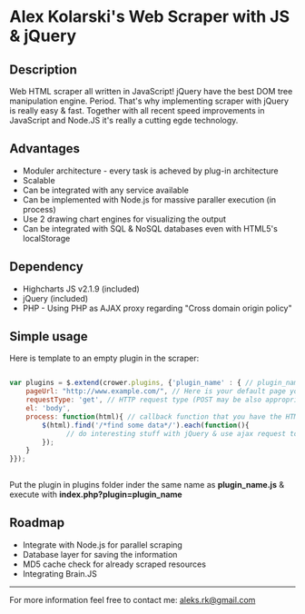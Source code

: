 Alex Kolarski's Web Scraper with JS & jQuery
===============================================

Description
---------
Web HTML scraper all written in JavaScript! jQuery have the best DOM tree manipulation engine. Period. That's why implementing scraper with jQuery is really easy & fast. Together with all recent speed improvements in JavaScript and Node.JS it's really a cutting egde technology. 


Advantages
----------------------------------------

* Moduler architecture - every task is acheved by plug-in architecture
* Scalable
* Can be integrated with any service available
* Can be implemented with Node.js for massive paraller execution (in process)
* Use 2 drawing chart engines for visualizing the output
* Can be integrated with SQL & NoSQL databases even with HTML5's localStorage

Dependency
-----------------
* Highcharts JS v2.1.9 (included)
* jQuery (included)
* PHP - Using PHP as AJAX proxy regarding "Cross domain origin policy"


Simple usage
-----------------------
Here is template to an empty plugin in the scraper:

```javascript

var plugins = $.extend(crower.plugins, {'plugin_name' : { // plugin_name is the name of your plugin
    pageUrl: "http://www.example.com/", // Here is your default page you want to scrape
    requestType: 'get', // HTTP request type (POST may be also appropriate)
    el: 'body', 
    process: function(html){ // callback function that you have the HTML code of the above page
        $(html).find('/*find some data*/').each(function(){
	          // do interesting stuff with jQuery & use ajax request to save to database
        });
    }
}});
  
```
Put the plugin in plugins folder inder the same name as **plugin_name.js** & execute with **index.php?plugin=plugin_name**

Roadmap
---------------
* Integrate with Node.js for parallel scraping
* Database layer for saving the information
* MD5 cache check for already scraped resources
* Integrating Brain.JS


--------
For more information feel free to contact me: 
aleks.rk@gmail.com